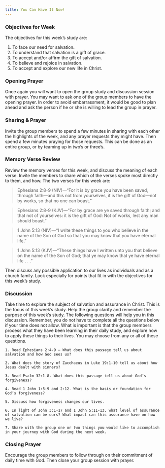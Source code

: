 ```yaml
---
title: You Can Have It Now!
---
```


### Objectives for Week

The objectives for this week’s study are:

1. To face our need for salvation.
2. To understand that salvation is a gift of grace.
3. To accept and/or affirm the gift of salvation.
4. To believe and rejoice in salvation.
5. To accept and explore our new life in Christ.

### Opening Prayer

Once again you will want to open the group study and discussion session with prayer. You may want to ask one of the group members to have the opening prayer. In order to avoid embarrassment, it would be good to plan ahead and ask the person if he or she is willing to lead the group in prayer.

### Sharing & Prayer

Invite the group members to spend a few minutes in sharing with each other the highlights of the week, and any prayer requests they might have. Then spend a few minutes praying for those requests. This can be done as an entire group, or by teaming up in two’s or three’s.

### Memory Verse Review

Review the memory verses for this week, and discuss the meaning of each verse. Invite the members to share which of the verses spoke most directly to them, and how. The two verses for this week are:

> Ephesians 2:8-9 (NIV)—“For it is by grace you have been saved, through faith—and this not from yourselves, it is the gift of God—not by works, so that no one can boast.”

> Ephesians 2:8-9 (KJV)—“For by grace are ye saved through faith; and that not of yourselves: it is the gift of God: Not of works, lest any man should boast.”

> 1 John 5:13 (NIV)—“I write these things to you who believe in the name of the Son of God so that you may know that you have eternal life.”

> 1 John 5:13 (KJV)—“These things have I written unto you that believe on the name of the Son of God; that ye may know that ye have eternal life . . .”

Then discuss any possible application to our lives as individuals and as a church family. Look especially for points that fit in with the objectives for this week’s study.

### Discussion

Take time to explore the subject of salvation and assurance in Christ. This is the focus of this week’s study. Help the group clarify and remember the purpose of this week’s study. The following questions will help you in this discussion. Remember, you do not have to complete all the questions below if your time does not allow. What is important is that the group members process what they have been learning in their daily study, and explore how to apply these things to their lives. You may choose from any or all of these questions.

`1. Read Ephesians 2:4-9 — What does this passage tell us about salvation and how God sees us?`

`2. What does the story of Zacchaeus in Luke 19:1-10 tell us about how Jesus dealt with sinners?`

`3. Read Psalm 32:1-8. What does this passage tell us about God’s forgiveness?`

`4. Read 1 John 1:5-9 and 2:12. What is the basis or foundation for God’s forgiveness?`

`5. Discuss how forgiveness changes our lives.`

`6. In light of John 3:1-17 and 1 John 5:11-13, what level of assurance of salvation can be ours? What impact can this assurance have on how we live?`

`7. Share with the group one or two things you would like to accomplish in your journey with God during the next week.`

### Closing Prayer

Encourage the group members to follow through on their commitment of daily time with God. Then close your group session with prayer.